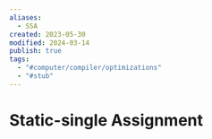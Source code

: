 ```yaml
---
aliases:
  - SSA
created: 2023-05-30
modified: 2024-03-14
publish: true
tags:
  - "#computer/compiler/optimizations"
  - "#stub"
---
```


# Static-single Assignment